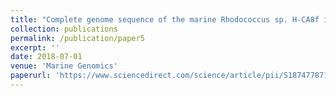 ```yaml
---
title: "Complete genome sequence of the marine Rhodococcus sp. H-CA8f isolated from Comau fjord in Northern Patagonia, Chile"
collection: publications
permalink: /publication/paper5
excerpt: ''
date: 2018-07-01
venue: 'Marine Genomics'
paperurl: 'https://www.sciencedirect.com/science/article/pii/S1874778717303100?via%3Dihub'
---
```

